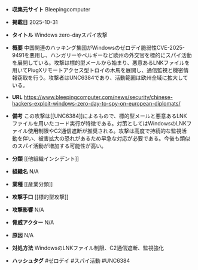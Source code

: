- **収集元サイト**
Bleepingcomputer

- **掲載日**
2025-10-31

- **タイトル**
Windows zero-dayスパイ攻撃

- **概要**
中国関連のハッキング集団がWindowsのゼロデイ脆弱性CVE-2025-9491を悪用し、ハンガリーやベルギーなど欧州の外交官を標的にスパイ活動を展開している。攻撃は標的型メールから始まり、悪意あるLNKファイルを用いてPlugXリモートアクセス型トロイの木馬を展開し、通信監視と機密情報窃取を行う。攻撃者はUNC6384であり、活動範囲は欧州全域に拡大している。

- **URL**
https://www.bleepingcomputer.com/news/security/chinese-hackers-exploit-windows-zero-day-to-spy-on-european-diplomats/

- **備考**
この攻撃は[[UNC6384]]によるもので、標的型メールと悪意あるLNKファイルを用いたコード実行が特徴である。対策としてはWindowsのLNKファイル使用制限やC2通信遮断が推奨される。攻撃は高度で持続的な監視活動を伴い、被害拡大の恐れがあるため早急な対応が必要である。今後も類似のスパイ活動が増加する可能性が高い。

- **分類**
[[他組織インシデント]]

- **組織名**
N/A

- **業種**
[[産業分類]]

- **攻撃手口**
[[標的型攻撃]]

- **攻撃影響**
N/A

- **脅威アクター**
N/A

- **原因**
N/A

- **対処方法**
WindowsのLNKファイル制限、C2通信遮断、監視強化

- **ハッシュタグ**
#ゼロデイ #スパイ活動 #UNC6384
